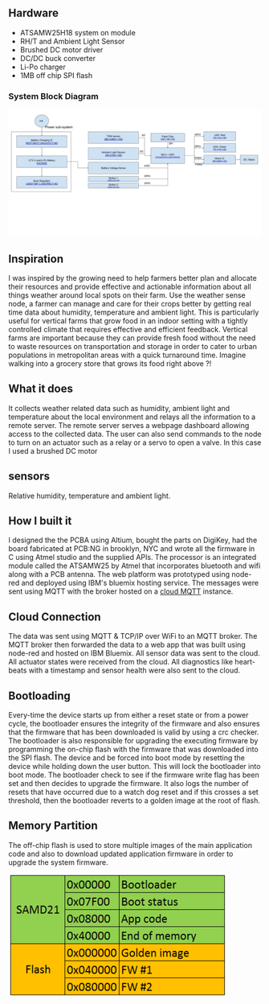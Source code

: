 ## Hardware
* ATSAMW25H18 system on module
* RH/T and Ambient Light Sensor
* Brushed DC motor driver
* DC/DC buck converter
* Li-Po charger
* 1MB off chip SPI flash

### System Block Diagram

![Block Diagram with Part Numbers](https://github.com/amansehgal0u2/IoT-Sensor-Board/blob/master/system.png)

## Inspiration
I was inspired by the growing need to help farmers better plan and allocate their resources and provide effective and actionable information about all things weather around local spots on their farm. Use the weather sense node, a farmer can manage and care for their crops better by getting real time data about humidity, temperature and ambient light. This is particularly useful for vertical farms that grow food in an indoor setting with a tightly controlled climate that requires effective and efficient feedback. Vertical farms are important because they can provide fresh food without the need to waste resources on transportation and storage in order to cater to urban populations in metropolitan areas with a quick turnaround time. Imagine walking into a grocery store that grows its food right above ?!



## What it does
It collects weather related data such as humidity, ambient light and temperature about the local environment and relays all the information to a remote server. The remote server serves a webpage dashboard allowing access to the collected data. The user can also send commands to the node to turn on an actuator such as a relay or a servo to open a valve. In this case I used a brushed DC motor


## sensors
Relative humidity, temperature and ambient light.

## How I built it
I designed the the PCBA using Altium, bought the parts on DigiKey, had the board fabricated at PCB:NG in brooklyn, NYC and wrote all the firmware in C using Atmel studio and the supplied APIs. The processor is an integrated module called the ATSAMW25 by Atmel that incorporates bluetooth and wifi along with a PCB antenna. The web platform was prototyped using node-red and deployed using IBM's bluemix hosting service. The messages were sent using MQTT with the broker hosted on a [cloud MQTT](http://www.cloudmqtt.com) instance. 

## Cloud Connection
The data was sent using MQTT & TCP/IP over WiFi to an MQTT broker. The MQTT broker then forwarded the data to a web app that was built using node-red and hosted on IBM Bluemix. All sensor data was sent to the cloud. All actuator states were received from the cloud. All diagnostics like heart-beats with a timestamp and sensor health were also sent to the cloud.

## Bootloading
Every-time the device starts up from either a reset state or from a power cycle, the bootloader ensures the integrity of the firmware and also ensures that the firmware that has been downloaded is valid by using a crc checker. The bootloader is also responsible for upgrading the executing firmware by programming the on-chip flash with the firmware that was downloaded into the SPI flash. The device and be forced into boot mode by resetting the device while holding down the user button. This will lock the bootloader into boot mode. The bootloader check to see if the firmware write flag has been set and then decides to upgrade the firmware. It also logs the number of resets that have occurred due to a watch dog reset and if this crosses a set threshold, then the bootloader reverts to a golden image at the root of flash. 

## Memory Partition
The off-chip flash is used to store multiple images of the main application code and also to download updated application firmware in order to upgrade the system firmware.

![](https://github.com/amansehgal0u2/IoT-Sensor-Board/blob/master/memPartition.PNG "Off-chip flash partition")
